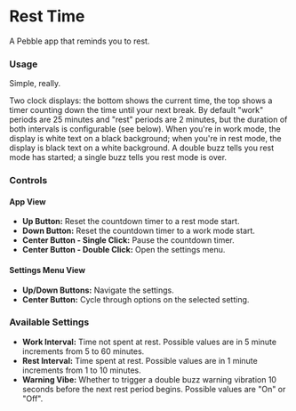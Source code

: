 # Rest Time

A Pebble app that reminds you to rest.

### Usage

Simple, really.

Two clock displays: the bottom shows the current time, the top shows a timer
counting down the time until your next break. By default "work" periods are 25
minutes and "rest" periods are 2 minutes, but the duration of both intervals is
configurable (see below). When you're in work mode, the display is white text on
a black background; when you're in rest mode, the display is black text on a
white background. A double buzz tells you rest mode has started; a single buzz
tells you rest mode is over.

### Controls

#### App View

* **Up Button:** Reset the countdown timer to a rest mode start.
* **Down Button:** Reset the countdown timer to a work mode start.
* **Center Button - Single Click:** Pause the countdown timer.
* **Center Button - Double Click:** Open the settings menu.

#### Settings Menu View

* **Up/Down Buttons:** Navigate the settings.
* **Center Button:** Cycle through options on the selected setting.

### Available Settings

* **Work Interval:** Time not spent at rest. Possible values are in 5 minute
  increments from 5 to 60 minutes.
* **Rest Interval:** Time spent at rest. Possible values are in 1 minute
  increments from 1 to 10 minutes.
* **Warning Vibe:** Whether to trigger a double buzz warning vibration 10
  seconds before the next rest period begins. Possible values are "On" or "Off".
